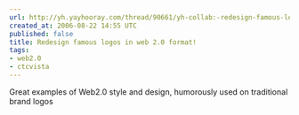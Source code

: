 ```yaml
---
url: http://yh.yayhooray.com/thread/90661/yh-collab:-redesign-famous-logos-in-web-2-0-format?page=1
created_at: 2006-08-22 14:55 UTC
published: false
title: Redesign famous logos in web 2.0 format!
tags:
- web2.0
- ctcvista
---
```


Great examples of Web2.0 style and design, humorously used on traditional brand logos
